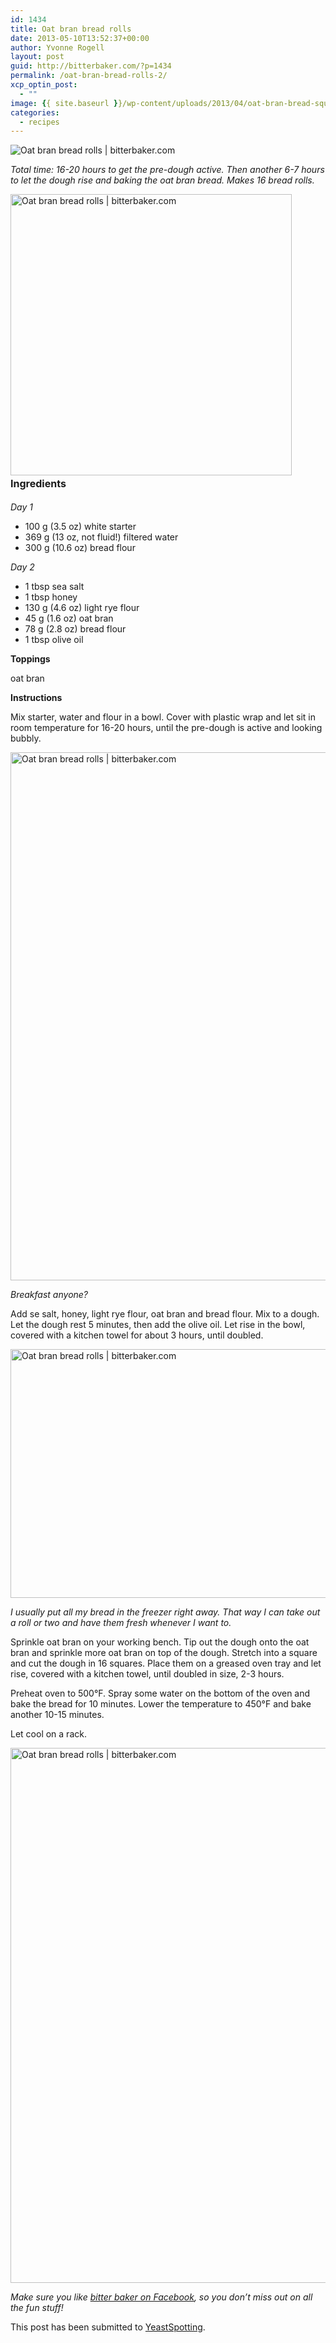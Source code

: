 ```yaml
---
id: 1434
title: Oat bran bread rolls
date: 2013-05-10T13:52:37+00:00
author: Yvonne Rogell
layout: post
guid: http://bitterbaker.com/?p=1434
permalink: /oat-bran-bread-rolls-2/
xcp_optin_post:
  - ""
image: {{ site.baseurl }}/wp-content/uploads/2013/04/oat-bran-bread-squares4foodgawker-624x623.jpg
categories:
  - recipes
---
```

<p class="recipe-icon">
  <img class="recipe-icon" alt="Oat bran bread rolls | bitterbaker.com" src="http://bitterbaker.com/images/oat-bran-bread-squares1mini.jpg" />
</p>

_Total time: 16-20 hours to get the pre-dough active. Then another 6-7 hours to let the dough rise and baking the oat bran bread. Makes 16 bread rolls._

<img class="pinthis alignright" title="Oat bran bread rolls | bitterbaker.com" alt="Oat bran bread rolls | bitterbaker.com" src="http://bitterbaker.com/images/oat-bran-bread-squares1.jpg" width="450" /><strong style="line-height: 1.714285714; font-size: 1rem;">Ingredients</strong>
  
_Day 1_

  * 100 g (3.5 oz) white starter
  * 369 g (13 oz, not fluid!) filtered water
  * 300 g (10.6 oz) bread flour

 _Day 2_

  * 1 tbsp sea salt
  * 1 tbsp honey
  * 130 g (4.6 oz) light rye flour
  * 45 g (1.6 oz) oat bran
  * 78 g (2.8 oz) bread flour
  * 1 tbsp olive oil

**Toppings**
  
oat bran

**Instructions**
  
Mix starter, water and flour in a bowl. Cover with plastic wrap and let sit in room temperature for 16-20 hours, until the pre-dough is active and looking bubbly.

<img class="pinthis" title="Oat bran bread rolls | bitterbaker.com" alt="Oat bran bread rolls | bitterbaker.com" src="http://bitterbaker.com/images/oat-bran-bread-squares2.jpg" width="600" height="845" />
  
_Breakfast anyone?_

Add se salt, honey, light rye flour, oat bran and bread flour. Mix to a dough. Let the dough rest 5 minutes, then add the olive oil. Let rise in the bowl, covered with a kitchen towel for about 3 hours, until doubled.

<img class="pinthis" title="Oat bran bread rolls | bitterbaker.com" alt="Oat bran bread rolls | bitterbaker.com" src="http://bitterbaker.com/images/oat-bran-bread-squares4.jpg" width="600" height="398" />
  
_I usually put all my bread in the freezer right away. That way I can take out a roll or two and have them fresh whenever I want to._ 

Sprinkle oat bran on your working bench. Tip out the dough onto the oat bran and sprinkle more oat bran on top of the dough. Stretch into a square and cut the dough in 16 squares. Place them on a greased oven tray and let rise, covered with a kitchen towel, until doubled in size, 2-3 hours.

Preheat oven to 500°F. Spray some water on the bottom of the oven and bake the bread for 10 minutes. Lower the temperature to 450°F and bake another 10-15 minutes.

Let cool on a rack.

<img class="pinthis" title="Oat bran bread rolls | bitterbaker.com" alt="Oat bran bread rolls | bitterbaker.com" src="http://bitterbaker.com/images/oat-bran-bread-squares3.jpg" width="600" height="856" />
  
_Make sure you like <a href="https://www.facebook.com/bitterbakerblog" target="_blank">bitter baker on Facebook</a>, so you don&#8217;t miss out on all the fun stuff!_

This post has been submitted to <a title="Yeast Spotting" href="http://www.wildyeastblog.com/category/yeastspotting/" target="_blank">YeastSpotting</a>.